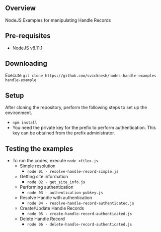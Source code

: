## Overview

NodeJS Examples for manipulating Handle Records

## Pre-requisites

- NodeJS v8.11.1

## Downloading

Execute `git clone https://github.com/svicknesh/nodes-handle-examples handle-example`

## Setup

After cloning the repository, perform the following steps to set up the environment.

- `npm install`
- You need the private key for the prefix to perform authentication. This key can be obtained from the prefix administrator.

## Testing the examples

- To run the codes, execute `node <file>.js`
    - Simple resolution 
        - `node 01 - resolve-handle-record-simple.js`
    - Getting site information 
        - `node 02 - get_site_info.js` 
    - Performing authentication
        - `node 03 - authentication-pubkey.js`
    - Resolve Handle with authentication
        - `node 04 - resolve-handle-record-authenticated.js`
    - Create/Update Handle Records
        - `node 05 - create-handle-record-authenticated.js`
    - Delete Handle Record
        - `node 06 - delete-handle-record-authenticated.js`

